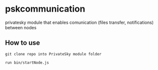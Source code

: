 # pskcommunication
privatesky module that enables comunication (files transfer, notifications) between nodes

## How to use

	git clone repo into PrivateSky module folder  

	run bin/startNode.js
